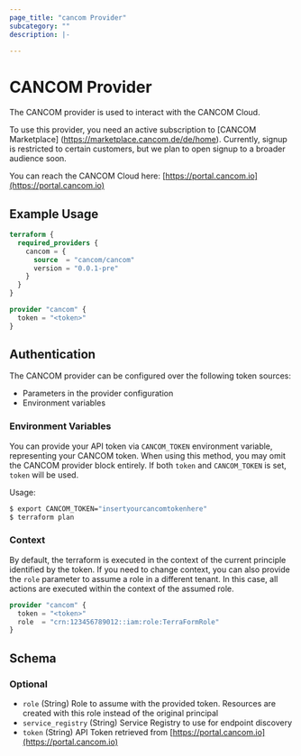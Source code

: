 ```yaml
---
page_title: "cancom Provider"
subcategory: ""
description: |-
  
---
```


# CANCOM Provider

The CANCOM provider is used to interact with the CANCOM Cloud.

To use this provider, you need an active subscription to [CANCOM Marketplace] (https://marketplace.cancom.de/de/home).
Currently, signup is restricted to certain customers, but we plan to open signup to a broader audience soon.

You can reach the CANCOM Cloud here: [https://portal.cancom.io](https://portal.cancom.io)

## Example Usage

```terraform
terraform {
  required_providers {
    cancom = {
      source  = "cancom/cancom"
      version = "0.0.1-pre"
    }
  }
}

provider "cancom" {
  token = "<token>"
}
```

## Authentication

The CANCOM provider can be configured over the following token sources:

* Parameters in the provider configuration
* Environment variables

### Environment Variables

You can provide your API token via `CANCOM_TOKEN` environment variable, representing your CANCOM token.
When using this method, you may omit the CANCOM provider block entirely.
If both `token` and `CANCOM_TOKEN` is set, `token` will be used.

Usage:

```sh
$ export CANCOM_TOKEN="insertyourcancomtokenhere"
$ terraform plan
```

### Context

By default, the terraform is executed in the context of the current principle identified by the token. If you need to change context, you can also provide the `role` parameter to assume a role in a different tenant. In this case, all actions are executed within the context of the assumed role.

```terraform
provider "cancom" {
  token = "<token>"
  role  = "crn:123456789012::iam:role:TerraFormRole"
}
```

<!-- schema generated by tfplugindocs -->
## Schema

### Optional

- `role` (String) Role to assume with the provided token. Resources are created with this role instead of the original principal
- `service_registry` (String) Service Registry to use for endpoint discovery
- `token` (String) API Token retrieved from [https://portal.cancom.io](https://portal.cancom.io)
